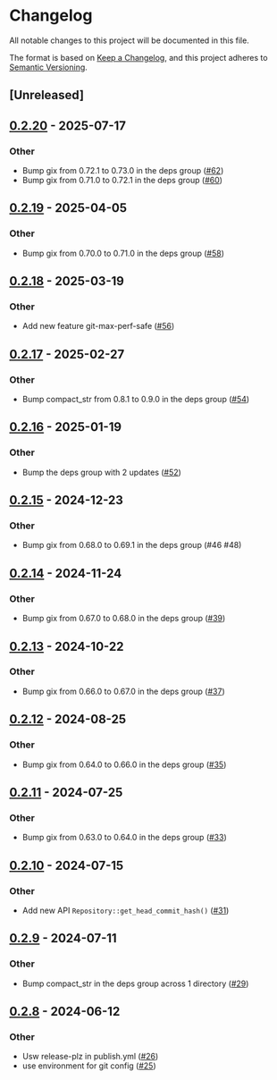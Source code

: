 # Changelog
All notable changes to this project will be documented in this file.

The format is based on [Keep a Changelog](https://keepachangelog.com/en/1.0.0/),
and this project adheres to [Semantic Versioning](https://semver.org/spec/v2.0.0.html).

## [Unreleased]

## [0.2.20](https://github.com/cargo-bins/simple-git/compare/v0.2.19...v0.2.20) - 2025-07-17

### Other

- Bump gix from 0.72.1 to 0.73.0 in the deps group ([#62](https://github.com/cargo-bins/simple-git/pull/62))
- Bump gix from 0.71.0 to 0.72.1 in the deps group ([#60](https://github.com/cargo-bins/simple-git/pull/60))

## [0.2.19](https://github.com/cargo-bins/simple-git/compare/v0.2.18...v0.2.19) - 2025-04-05

### Other

- Bump gix from 0.70.0 to 0.71.0 in the deps group ([#58](https://github.com/cargo-bins/simple-git/pull/58))

## [0.2.18](https://github.com/cargo-bins/simple-git/compare/v0.2.17...v0.2.18) - 2025-03-19

### Other

- Add new feature git-max-perf-safe ([#56](https://github.com/cargo-bins/simple-git/pull/56))

## [0.2.17](https://github.com/cargo-bins/simple-git/compare/v0.2.16...v0.2.17) - 2025-02-27

### Other

- Bump compact_str from 0.8.1 to 0.9.0 in the deps group ([#54](https://github.com/cargo-bins/simple-git/pull/54))

## [0.2.16](https://github.com/cargo-bins/simple-git/compare/v0.2.15...v0.2.16) - 2025-01-19

### Other

- Bump the deps group with 2 updates ([#52](https://github.com/cargo-bins/simple-git/pull/52))

## [0.2.15](https://github.com/cargo-bins/simple-git/compare/v0.2.14...v0.2.15) - 2024-12-23

### Other

- Bump gix from 0.68.0 to 0.69.1 in the deps group (#46 #48)

## [0.2.14](https://github.com/cargo-bins/simple-git/compare/v0.2.13...v0.2.14) - 2024-11-24

### Other

- Bump gix from 0.67.0 to 0.68.0 in the deps group ([#39](https://github.com/cargo-bins/simple-git/pull/39))

## [0.2.13](https://github.com/cargo-bins/simple-git/compare/v0.2.12...v0.2.13) - 2024-10-22

### Other

- Bump gix from 0.66.0 to 0.67.0 in the deps group ([#37](https://github.com/cargo-bins/simple-git/pull/37))

## [0.2.12](https://github.com/cargo-bins/simple-git/compare/v0.2.11...v0.2.12) - 2024-08-25

### Other
- Bump gix from 0.64.0 to 0.66.0 in the deps group ([#35](https://github.com/cargo-bins/simple-git/pull/35))

## [0.2.11](https://github.com/cargo-bins/simple-git/compare/v0.2.10...v0.2.11) - 2024-07-25

### Other
- Bump gix from 0.63.0 to 0.64.0 in the deps group ([#33](https://github.com/cargo-bins/simple-git/pull/33))

## [0.2.10](https://github.com/cargo-bins/simple-git/compare/v0.2.9...v0.2.10) - 2024-07-15

### Other
- Add new API `Repository::get_head_commit_hash()` ([#31](https://github.com/cargo-bins/simple-git/pull/31))

## [0.2.9](https://github.com/cargo-bins/simple-git/compare/v0.2.8...v0.2.9) - 2024-07-11

### Other
- Bump compact_str in the deps group across 1 directory ([#29](https://github.com/cargo-bins/simple-git/pull/29))

## [0.2.8](https://github.com/cargo-bins/simple-git/compare/v0.2.7...v0.2.8) - 2024-06-12

### Other
- Usw release-plz in publish.yml ([#26](https://github.com/cargo-bins/simple-git/pull/26))
- use environment for git config ([#25](https://github.com/cargo-bins/simple-git/pull/25))
